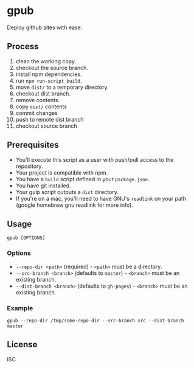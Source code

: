 gpub
======================

Deploy github sites with ease.

## Process

1. clean the working copy.
1. checkout the source branch.
1. install npm dependencies.
1. run `npm run-script build`.
1. move `dist/` to a temporary directory.
1. checkout dist branch.
1. remove contents.
1. copy `dist/` contents
1. commit changes
1. push to remote dist branch
1. checkout source branch

## Prerequisites

* You'll execute this script as a user with push/pull access to the repository.
* Your project is compatible with npm.
* You have a `build` script defined in your `package.json`.
* You have git installed.
* Your gulp script outputs a `dist` directory.
* If you're on a mac, you'll need to have GNU's `readlink` on your path (google homebrew gnu readlink for more info).

## Usage

`gpub [OPTIONS]`

### Options

* `--repo-dir <path>` (required) - `<path>` must be a directory.
* `--src-branch <branch>` (defaults to `master`) - `<branch>` must be an existing branch.
* `--dist-branch <branch>` (defaults to `gh-pages`) - `<branch>` must be an existing branch.

### Example

`gpub --repo-dir /tmp/some-repo-dir --src-branch src --dist-branch master`

## License

ISC
